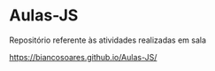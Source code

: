 # Aulas-JS
Repositório referente às atividades realizadas em sala

https://biancosoares.github.io/Aulas-JS/


